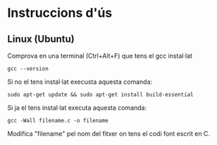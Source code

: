 # Instruccions d'ús

## Linux (Ubuntu)

Comprova en una terminal (Ctrl+Alt+F) que tens el gcc instal·lat

```console
gcc --version
```

Si no el tens instal·lat execusta aquesta comanda:

```console
sudo apt-get update && sudo apt-get install build-essential
```

Si ja el tens instal·lat executa aquesta comanda:

```console
gcc -Wall filename.c -o filename
```

Modifica "filename" pel nom del fitxer on tens el codi font escrit en C.